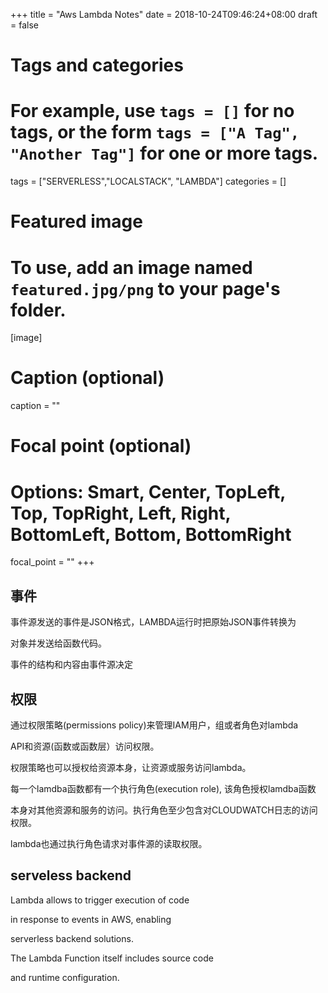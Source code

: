 +++
title = "Aws Lambda Notes"
date = 2018-10-24T09:46:24+08:00
draft = false

# Tags and categories
# For example, use `tags = []` for no tags, or the form `tags = ["A Tag", "Another Tag"]` for one or more tags.
tags = ["SERVERLESS","LOCALSTACK", "LAMBDA"]
categories = []

# Featured image
# To use, add an image named `featured.jpg/png` to your page's folder. 
[image]
  # Caption (optional)
  caption = ""

  # Focal point (optional)
  # Options: Smart, Center, TopLeft, Top, TopRight, Left, Right, BottomLeft, Bottom, BottomRight
  focal_point = ""
+++


## 事件

事件源发送的事件是JSON格式，LAMBDA运行时把原始JSON事件转换为

对象并发送给函数代码。 

事件的结构和内容由事件源决定

## 权限

通过权限策略(permissions policy)来管理IAM用户，组或者角色对lambda

API和资源(函数或函数层）访问权限。

权限策略也可以授权给资源本身，让资源或服务访问lambda。

每一个lamdba函数都有一个执行角色(execution role), 该角色授权lamdba函数

本身对其他资源和服务的访问。执行角色至少包含对CLOUDWATCH日志的访问权限。

lambda也通过执行角色请求对事件源的读取权限。

## serveless backend

Lambda allows  to trigger execution of code

in response to events in AWS, enabling

serverless backend solutions.

The Lambda Function itself includes source code

and runtime configuration.

